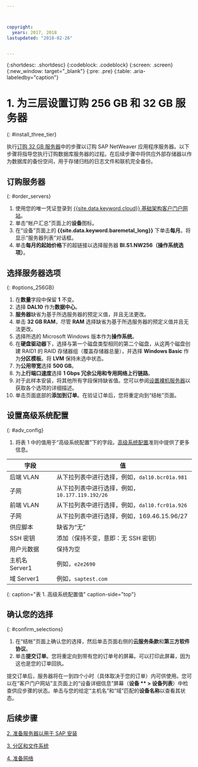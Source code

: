 ```yaml
---



copyright:
  years: 2017, 2018
lastupdated: "2018-02-26"


---
```


{:shortdesc: .shortdesc}
{:codeblock: .codeblock}
{:screen: .screen}
{:new_window: target="_blank"}
{:pre: .pre}
{:table: .aria-labeledby="caption"}

# 1. 为三层设置订购 256 GB 和 32 GB 服务器
{: #install_three_tier}

执行[订购 32 GB 服务器](/docs/infrastructure/sap-netweaver-ms-qrg/ms-set-up-infrastructure-32GB.html#order_32GB)中的步骤以订购 SAP NetWeaver 应用程序服务器。以下步骤将指导您执行订购数据库服务器的过程。在后续步骤中将供应外部存储器以作为数据库的备份空间，用于存储归档的日志文件和联机完全备份。

## 订购服务器
{: #order_servers}

1. 使用您的唯一凭证登录到 [{{site.data.keyword.cloud}} 基础架构客户门户网站](https://control.softlayer.com)。
2. 单击“帐户汇总”页面上的**设备**图标。
3. 在“设备”页面上的 **{{site.data.keyword.baremetal_long}}** 下单击**每月**。将显示“服务器列表”对话框。
4. 单击**每月的起始价格**下的超链接以选择服务器 **BI.S1.NW256（操作系统选项）**。

## 选择服务器选项
{: #options_256GB}

1. 在**数量**字段中保留 **1** 不变。
2. 选择 **DAL10** 作为**数据中心**。
3. **服务器**缺省为基于所选服务器的预定义值，并且无法更改。
4. 单击 **32 GB RAM**，尽管 **RAM** 选择缺省为基于所选服务器的预定义值并且无法更改。
5. 选择所选的 Microsoft Windows 版本作为**操作系统**。
6. 在**硬盘驱动器**下，选择与第一个磁盘类型相同的第二个磁盘，从这两个磁盘创建 RAID1 的 RAID 存储器组（覆盖存储器总量），并选择 **Windows Basic** 作为**分区模板**。将 **LVM** 保持未选中状态。
7. 为**公用带宽**选择 **500 GB**。
8. 为**上行端口速度**选择 **1 Gbps 冗余公用和专用网络上行链路**。
9. 对于此样本安装，将其他所有字段保持缺省值。您可以参阅[设置裸机服务器](https://console.bluemix.net/docs/bare-metal/configuring.html#setting-up-your-bare-metal-servers)以获取各个选项的详细描述。
10. 单击页面底部的**添加到订单**。在验证订单后，您将重定向到“结帐”页面。

## 设置高级系统配置
{: #adv_config}

1. 将表 1 中的值用于“高级系统配置”下的字段。[高级系统配置](https://console.bluemix.net/docs/bare-metal/configuring.html#advanced-system-configuration)准则中提供了更多信息。

|              字段                |      值                                                              |
| -------------------------------- | -------------------------------------------------------------------- |
|后端 VLAN                         | 从下拉列表中进行选择，例如，`dal10.bcr01a.981`      |
|子网                              | 从下拉列表中进行选择，例如，`10.177.119.192/26`     |
|前端 VLAN                         | 从下拉列表中进行选择，例如，`dal10.fcr01a.926`      |
|子网                              | 从下拉列表中进行选择，例如，169.46.15.96/27                          |
|供应脚本                          | 缺省为“无”                                                         |
|SSH 密钥                          | 添加（保持不变，意即：无 SSH 密钥）                                  |
|用户元数据                        | 保持为空                                                             |
|主机名 Server1                    | 例如，`e2e2690`                                     |
|域 Server1                        | 例如，`saptest.com`                                 |
{: caption="表 1. 高级系统配置值" caption-side="top"}

## 确认您的选择
{: #confirm_selections}

1. 在“结帐”页面上确认您的选择，然后单击页面右侧的**云服务条款**和**第三方软件协议**。
2. 单击**提交订单**。您将重定向到带有您的订单号的屏幕。可以打印此屏幕，因为这也是您的订单回执。

提交订单后，服务器将在一到四个小时（具体取决于您的订单）内可供使用。您可以在“客户门户网站”主页面上的“设备详细信息”屏幕（**设备 ** > 设备列表**）中检查供应步骤的状态。单击与您的给定“主机名”和“域”匹配的**设备名称**以查看其状态。

## 后续步骤

  [2. 准备服务器以用于 SAP 安装](/docs/infrastructure/sap-netweaver-ms-qrg/ms-prepare-server-256GB.html)
  
  [3. 分区和文件系统](/docs/infrastructure/sap-netweaver-ms-qrg/ms-partition-256GB.html)
  
  [4. 准备网络](/docs/infrastructure/sap-netweaver-ms-qrg/ms-prepare-network.html#network)
